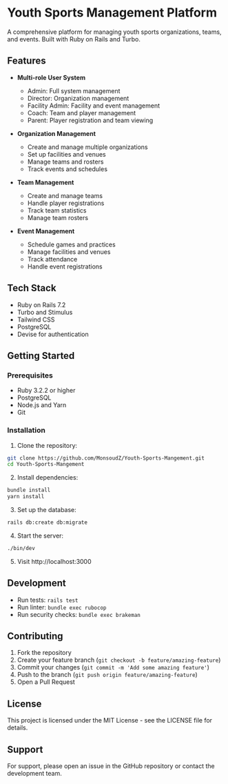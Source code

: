 # Youth Sports Management Platform

A comprehensive platform for managing youth sports organizations, teams, and events. Built with Ruby on Rails and Turbo.

## Features

- **Multi-role User System**
  - Admin: Full system management
  - Director: Organization management
  - Facility Admin: Facility and event management
  - Coach: Team and player management
  - Parent: Player registration and team viewing

- **Organization Management**
  - Create and manage multiple organizations
  - Set up facilities and venues
  - Manage teams and rosters
  - Track events and schedules

- **Team Management**
  - Create and manage teams
  - Handle player registrations
  - Track team statistics
  - Manage team rosters

- **Event Management**
  - Schedule games and practices
  - Manage facilities and venues
  - Track attendance
  - Handle event registrations

## Tech Stack

- Ruby on Rails 7.2
- Turbo and Stimulus
- Tailwind CSS
- PostgreSQL
- Devise for authentication

## Getting Started

### Prerequisites

- Ruby 3.2.2 or higher
- PostgreSQL
- Node.js and Yarn
- Git

### Installation

1. Clone the repository:
```bash
git clone https://github.com/MonsoudZ/Youth-Sports-Mangement.git
cd Youth-Sports-Mangement
```

2. Install dependencies:
```bash
bundle install
yarn install
```

3. Set up the database:
```bash
rails db:create db:migrate
```

4. Start the server:
```bash
./bin/dev
```

5. Visit http://localhost:3000

## Development

- Run tests: `rails test`
- Run linter: `bundle exec rubocop`
- Run security checks: `bundle exec brakeman`

## Contributing

1. Fork the repository
2. Create your feature branch (`git checkout -b feature/amazing-feature`)
3. Commit your changes (`git commit -m 'Add some amazing feature'`)
4. Push to the branch (`git push origin feature/amazing-feature`)
5. Open a Pull Request

## License

This project is licensed under the MIT License - see the LICENSE file for details.

## Support

For support, please open an issue in the GitHub repository or contact the development team.
